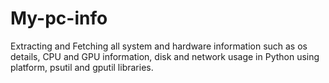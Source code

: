 # My-pc-info
Extracting and Fetching all system and hardware information such as os details, CPU and GPU information, disk and network usage in Python using platform, psutil and gputil libraries.
